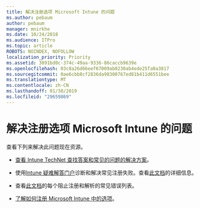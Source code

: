 ```yaml
---
title: 解决注册选项 Microsoft Intune 的问题
ms.author: pebaum
author: pebaum
manager: mnirkhe
ms.date: 10/24/2018
ms.audience: ITPro
ms.topic: article
ROBOTS: NOINDEX, NOFOLLOW
localization_priority: Priority
ms.assetid: 3891bd0c-374c-49aa-9336-86caccb9639e
ms.openlocfilehash: 03c8a26d66eef67009ab0230ab4ede25fa0a3817
ms.sourcegitcommit: 0ae6cbb8cf2836da98300767ed81b411d6551bee
ms.translationtype: MT
ms.contentlocale: zh-CN
ms.lasthandoff: 01/30/2019
ms.locfileid: "29659869"
---
```

# <a name="troubleshoot-issues-with-enrollment-options-microsoft-intune"></a>解决注册选项 Microsoft Intune 的问题

查看下列来解决此问题现在资源。 
  
- [查看 Intune TechNet 查找答案和常见的问题的解决方案](https://social.technet.microsoft.com/Forums/home?category=microsoftintune&amp;filter=alltypes&amp;sort=lastpostdesc)。
    
- 使用[Intune 疑难解答门户](https://aka.ms/intunetroubleshooting)诊断和解决常见注册失败。查看[此文档](https://docs.microsoft.com/intune/help-desk-operators)的详细信息。 
    
- 查看[此文档](https://docs.microsoft.com/intune-classic/Troubleshoot/troubleshoot-device-enrollment-in-intune)的每个阻止注册和解析的常见错误列表。 
    
- [了解如何注册 Microsoft Intune 中的选项](https://docs.microsoft.com/intune/enrollment-options)。
    

